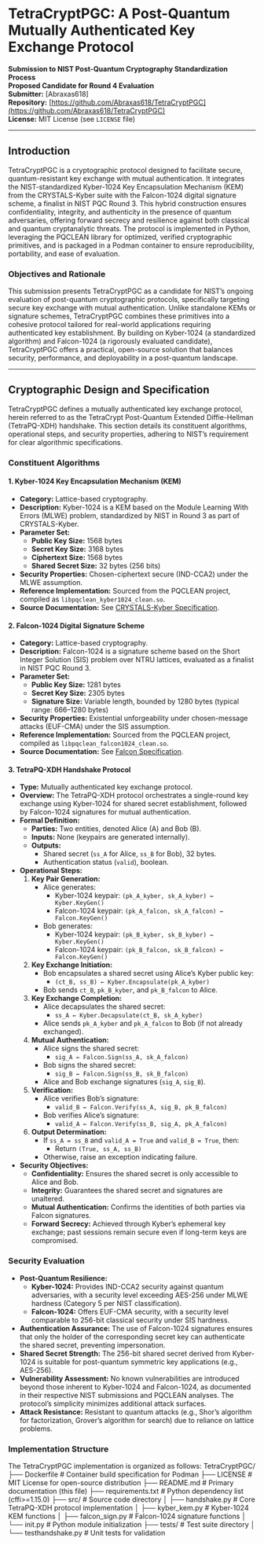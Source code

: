 # TetraCryptPGC: A Post-Quantum Mutually Authenticated Key Exchange Protocol

**Submission to NIST Post-Quantum Cryptography Standardization Process**  
**Proposed Candidate for Round 4 Evaluation**    
**Submitter:** [Abraxas618]    
**Repository:** [https://github.com/Abraxas618/TetraCryptPGC](https://github.com/Abraxas618/TetraCryptPGC)  
**License:** MIT License (see `LICENSE` file)

---

## Introduction

TetraCryptPGC is a cryptographic protocol designed to facilitate secure, quantum-resistant key exchange with mutual authentication. It integrates the NIST-standardized Kyber-1024 Key Encapsulation Mechanism (KEM) from the CRYSTALS-Kyber suite with the Falcon-1024 digital signature scheme, a finalist in NIST PQC Round 3. This hybrid construction ensures confidentiality, integrity, and authenticity in the presence of quantum adversaries, offering forward secrecy and resilience against both classical and quantum cryptanalytic threats. The protocol is implemented in Python, leveraging the PQCLEAN library for optimized, verified cryptographic primitives, and is packaged in a Podman container to ensure reproducibility, portability, and ease of evaluation.

### Objectives and Rationale
This submission presents TetraCryptPGC as a candidate for NIST’s ongoing evaluation of post-quantum cryptographic protocols, specifically targeting secure key exchange with mutual authentication. Unlike standalone KEMs or signature schemes, TetraCryptPGC combines these primitives into a cohesive protocol tailored for real-world applications requiring authenticated key establishment. By building on Kyber-1024 (a standardized algorithm) and Falcon-1024 (a rigorously evaluated candidate), TetraCryptPGC offers a practical, open-source solution that balances security, performance, and deployability in a post-quantum landscape.

---

## Cryptographic Design and Specification

TetraCryptPGC defines a mutually authenticated key exchange protocol, herein referred to as the TetraCrypt Post-Quantum Extended Diffie-Hellman (TetraPQ-XDH) handshake. This section details its constituent algorithms, operational steps, and security properties, adhering to NIST’s requirement for clear algorithmic specifications.

### Constituent Algorithms

#### 1. Kyber-1024 Key Encapsulation Mechanism (KEM)
- **Category:** Lattice-based cryptography.
- **Description:** Kyber-1024 is a KEM based on the Module Learning With Errors (MLWE) problem, standardized by NIST in Round 3 as part of CRYSTALS-Kyber.
- **Parameter Set:**
  - **Public Key Size:** 1568 bytes
  - **Secret Key Size:** 3168 bytes
  - **Ciphertext Size:** 1568 bytes
  - **Shared Secret Size:** 32 bytes (256 bits)
- **Security Properties:** Chosen-ciphertext secure (IND-CCA2) under the MLWE assumption.
- **Reference Implementation:** Sourced from the PQCLEAN project, compiled as `libpqclean_kyber1024_clean.so`.
- **Source Documentation:** See [CRYSTALS-Kyber Specification](https://pq-crystals.org/kyber/data/kyber-specification-round3-20210804.pdf).

#### 2. Falcon-1024 Digital Signature Scheme
- **Category:** Lattice-based cryptography.
- **Description:** Falcon-1024 is a signature scheme based on the Short Integer Solution (SIS) problem over NTRU lattices, evaluated as a finalist in NIST PQC Round 3.
- **Parameter Set:**
  - **Public Key Size:** 1281 bytes
  - **Secret Key Size:** 2305 bytes
  - **Signature Size:** Variable length, bounded by 1280 bytes (typical range: 666–1280 bytes)
- **Security Properties:** Existential unforgeability under chosen-message attacks (EUF-CMA) under the SIS assumption.
- **Reference Implementation:** Sourced from the PQCLEAN project, compiled as `libpqclean_falcon1024_clean.so`.
- **Source Documentation:** See [Falcon Specification](https://falcon-sign.info/falcon-specification-20201020.pdf).

#### 3. TetraPQ-XDH Handshake Protocol
- **Type:** Mutually authenticated key exchange protocol.
- **Overview:** The TetraPQ-XDH protocol orchestrates a single-round key exchange using Kyber-1024 for shared secret establishment, followed by Falcon-1024 signatures for mutual authentication.
- **Formal Definition:**
  - **Parties:** Two entities, denoted Alice (A) and Bob (B).
  - **Inputs:** None (keypairs are generated internally).
  - **Outputs:** 
    - Shared secret (`ss_A` for Alice, `ss_B` for Bob), 32 bytes.
    - Authentication status (`valid`), boolean.
- **Operational Steps:**
  1. **Key Pair Generation:**
     - Alice generates:
       - Kyber-1024 keypair: `(pk_A_kyber, sk_A_kyber) ← Kyber.KeyGen()`
       - Falcon-1024 keypair: `(pk_A_falcon, sk_A_falcon) ← Falcon.KeyGen()`
     - Bob generates:
       - Kyber-1024 keypair: `(pk_B_kyber, sk_B_kyber) ← Kyber.KeyGen()`
       - Falcon-1024 keypair: `(pk_B_falcon, sk_B_falcon) ← Falcon.KeyGen()`
  2. **Key Exchange Initiation:**
     - Bob encapsulates a shared secret using Alice’s Kyber public key:
       - `(ct_B, ss_B) ← Kyber.Encapsulate(pk_A_kyber)`
     - Bob sends `ct_B`, `pk_B_kyber`, and `pk_B_falcon` to Alice.
  3. **Key Exchange Completion:**
     - Alice decapsulates the shared secret:
       - `ss_A ← Kyber.Decapsulate(ct_B, sk_A_kyber)`
     - Alice sends `pk_A_kyber` and `pk_A_falcon` to Bob (if not already exchanged).
  4. **Mutual Authentication:**
     - Alice signs the shared secret:
       - `sig_A ← Falcon.Sign(ss_A, sk_A_falcon)`
     - Bob signs the shared secret:
       - `sig_B ← Falcon.Sign(ss_B, sk_B_falcon)`
     - Alice and Bob exchange signatures (`sig_A`, `sig_B`).
  5. **Verification:**
     - Alice verifies Bob’s signature:
       - `valid_B ← Falcon.Verify(ss_A, sig_B, pk_B_falcon)`
     - Bob verifies Alice’s signature:
       - `valid_A ← Falcon.Verify(ss_B, sig_A, pk_A_falcon)`
  6. **Output Determination:**
     - If `ss_A = ss_B` and `valid_A = True` and `valid_B = True`, then:
       - Return `(True, ss_A, ss_B)`
     - Otherwise, raise an exception indicating failure.
- **Security Objectives:**
  - **Confidentiality:** Ensures the shared secret is only accessible to Alice and Bob.
  - **Integrity:** Guarantees the shared secret and signatures are unaltered.
  - **Mutual Authentication:** Confirms the identities of both parties via Falcon signatures.
  - **Forward Secrecy:** Achieved through Kyber’s ephemeral key exchange; past sessions remain secure even if long-term keys are compromised.

### Security Evaluation
- **Post-Quantum Resilience:**
  - **Kyber-1024:** Provides IND-CCA2 security against quantum adversaries, with a security level exceeding AES-256 under MLWE hardness (Category 5 per NIST classification).
  - **Falcon-1024:** Offers EUF-CMA security, with a security level comparable to 256-bit classical security under SIS hardness.
- **Authentication Assurance:** The use of Falcon-1024 signatures ensures that only the holder of the corresponding secret key can authenticate the shared secret, preventing impersonation.
- **Shared Secret Strength:** The 256-bit shared secret derived from Kyber-1024 is suitable for post-quantum symmetric key applications (e.g., AES-256).
- **Vulnerability Assessment:** No known vulnerabilities are introduced beyond those inherent to Kyber-1024 and Falcon-1024, as documented in their respective NIST submissions and PQCLEAN analyses. The protocol’s simplicity minimizes additional attack surfaces.
- **Attack Resistance:** Resistant to quantum attacks (e.g., Shor’s algorithm for factorization, Grover’s algorithm for search) due to reliance on lattice problems.

### Implementation Structure
The TetraCryptPGC implementation is organized as follows:
TetraCryptPGC/
├── Dockerfile          # Container build specification for Podman
├── LICENSE             # MIT License for open-source distribution
├── README.md           # Primary documentation (this file)
├── requirements.txt    # Python dependency list (cffi>=1.15.0)
├── src/                # Source code directory
│   ├── handshake.py    # Core TetraPQ-XDH protocol implementation
│   ├── kyber_kem.py    # Kyber-1024 KEM functions
│   ├── falcon_sign.py  # Falcon-1024 signature functions
│   └── init.py     # Python module initialization
├── tests/              # Test suite directory
│   └── testhandshake.py  # Unit tests for validation

